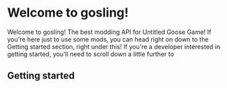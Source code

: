 # Welcome to gosling!
Welcome to gosling! The best modding API for Untitled Goose Game! If you're here just to use some mods, you can head right on down to the Getting started section, right under this! If you're a developer interested in getting started, you'll need to scroll down a little further to 

## Getting started
